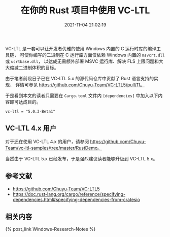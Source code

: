 ﻿---
title: 在你的 Rust 项目中使用 VC-LTL
date: 2021-11-04 21:02:19
categories:
- [技术, Windows, Windows 研究笔记, C 运行时]
tags:
- 技术
- Windows
- Windows 研究笔记
- C 运行时
---

VC-LTL 是一套可以让开发者优雅的使用 Windows 内置的 C 运行时库的编译工具链，
可使你编写的二进制在 C 运行库方面仅依赖 Windows 内置的 `msvcrt.dll` 或 `ucrtbase.dll`，
以达成无需额外部署 MSVC 运行库、解决 FLS 上限问题和大大缩减二进制体积的目标。

由于笔者前段日子已在 VC-LTL 5.x 的源代码仓库中贡献了 Rust 语言支持的实现，
详情可参见 https://github.com/Chuyu-Team/VC-LTL5/pull/11。

于是看到本文的读者只需要在 `Cargo.toml` 文件内 `[dependencies]` 中加入以下内容即可达成目的。

```
vc-ltl = "5.0.3-Beta1"
```

## VC-LTL 4.x 用户

对于还在使用 VC-LTL 4.x 的用户，请参阅 https://github.com/Chuyu-Team/vc-ltl-samples/tree/master/RustDemo。

当然由于 VC-LTL 5.x 已经发布，于是强烈建议读者能够升级到 VC-LTL 5.x。

## 参考文献

- https://github.com/Chuyu-Team/VC-LTL5
- https://doc.rust-lang.org/cargo/reference/specifying-dependencies.html#specifying-dependencies-from-cratesio

## 相关内容

{% post_link Windows-Research-Notes %}
